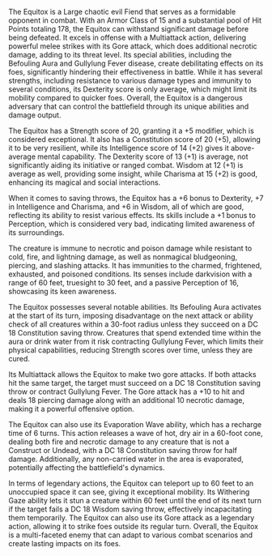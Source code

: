 The Equitox is a Large chaotic evil Fiend that serves as a formidable opponent in combat. With an Armor Class of 15 and a substantial pool of Hit Points totaling 178, the Equitox can withstand significant damage before being defeated. It excels in offense with a Multiattack action, delivering powerful melee strikes with its Gore attack, which does additional necrotic damage, adding to its threat level. Its special abilities, including the Befouling Aura and Gullylung Fever disease, create debilitating effects on its foes, significantly hindering their effectiveness in battle. While it has several strengths, including resistance to various damage types and immunity to several conditions, its Dexterity score is only average, which might limit its mobility compared to quicker foes. Overall, the Equitox is a dangerous adversary that can control the battlefield through its unique abilities and damage output.

The Equitox has a Strength score of 20, granting it a +5 modifier, which is considered exceptional. It also has a Constitution score of 20 (+5), allowing it to be very resilient, while its Intelligence score of 14 (+2) gives it above-average mental capability. The Dexterity score of 13 (+1) is average, not significantly aiding its initiative or ranged combat. Wisdom at 12 (+1) is average as well, providing some insight, while Charisma at 15 (+2) is good, enhancing its magical and social interactions. 

When it comes to saving throws, the Equitox has a +6 bonus to Dexterity, +7 in Intelligence and Charisma, and +6 in Wisdom, all of which are good, reflecting its ability to resist various effects. Its skills include a +1 bonus to Perception, which is considered very bad, indicating limited awareness of its surroundings. 

The creature is immune to necrotic and poison damage while resistant to cold, fire, and lightning damage, as well as nonmagical bludgeoning, piercing, and slashing attacks. It has immunities to the charmed, frightened, exhausted, and poisoned conditions. Its senses include darkvision with a range of 60 feet, truesight to 30 feet, and a passive Perception of 16, showcasing its keen awareness.

The Equitox possesses several notable abilities. Its Befouling Aura activates at the start of its turn, imposing disadvantage on the next attack or ability check of all creatures within a 30-foot radius unless they succeed on a DC 18 Constitution saving throw. Creatures that spend extended time within the aura or drink water from it risk contracting Gullylung Fever, which limits their physical capabilities, reducing Strength scores over time, unless they are cured.

Its Multiattack allows the Equitox to make two gore attacks. If both attacks hit the same target, the target must succeed on a DC 18 Constitution saving throw or contract Gullylung Fever. The Gore attack has a +10 to hit and deals 18 piercing damage along with an additional 10 necrotic damage, making it a powerful offensive option.

The Equitox can also use its Evaporation Wave ability, which has a recharge time of 6 turns. This action releases a wave of hot, dry air in a 60-foot cone, dealing both fire and necrotic damage to any creature that is not a Construct or Undead, with a DC 18 Constitution saving throw for half damage. Additionally, any non-carried water in the area is evaporated, potentially affecting the battlefield's dynamics.

In terms of legendary actions, the Equitox can teleport up to 60 feet to an unoccupied space it can see, giving it exceptional mobility. Its Withering Gaze ability lets it stun a creature within 60 feet until the end of its next turn if the target fails a DC 18 Wisdom saving throw, effectively incapacitating them temporarily. The Equitox can also use its Gore attack as a legendary action, allowing it to strike foes outside its regular turn. Overall, the Equitox is a multi-faceted enemy that can adapt to various combat scenarios and create lasting impacts on its foes.